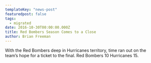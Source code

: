 ```yaml
---
templateKey: "news-post"
featuredpost: false
tags:
  - migrated
date: 2016-10-30T00:00:00.000Z
title: Red Bombers Season Comes to a Close
author: Brian Freeman
---
```


With the Red Bombers deep in Hurricanes territory, time ran out on the team’s hope for a ticket to the final. Red Bombers 10 Hurricanes 15.
